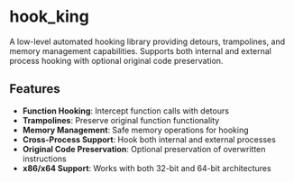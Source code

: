 # hook_king

A low-level automated hooking library providing detours, trampolines, and memory management capabilities. Supports both internal and external process hooking with optional original code preservation.

## Features

- **Function Hooking**: Intercept function calls with detours
- **Trampolines**: Preserve original function functionality
- **Memory Management**: Safe memory operations for hooking
- **Cross-Process Support**: Hook both internal and external processes
- **Original Code Preservation**: Optional preservation of overwritten instructions
- **x86/x64 Support**: Works with both 32-bit and 64-bit architectures

